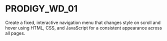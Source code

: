 # PRODIGY_WD_01
Create a fixed, interactive navigation menu that changes style on scroll and hover using HTML, CSS, and JavaScript for a consistent appearance across all pages.
